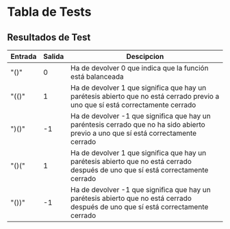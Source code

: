 # Tabla de Tests

## Resultados de Test

| Entrada | Salida | Descipcion |
| ------- | ------ | ---------- |
|   "()"  |    0   | Ha de devolver 0 que indica que la función está balanceada |
| 	"(()" |	   1   | Ha de devolver 1 que significa que hay un parétesis abierto que no está cerrado previo a uno que sí está correctamente cerrado |
|	")()" |	  -1   | Ha de devolver -1 que significa que hay un paréntesis cerrado que no ha sido abierto previo a uno que sí está correctamente cerrado |
|   "()(" |    1   | Ha de devolver 1 que significa que hay un parétesis abierto que no está cerrado después de uno que sí está correctamente cerrado |
|   "())" |   -1   | Ha de devolver -1 que significa que hay un parétesis abierto que no está cerrado después de uno que sí está correctamente cerrado |

